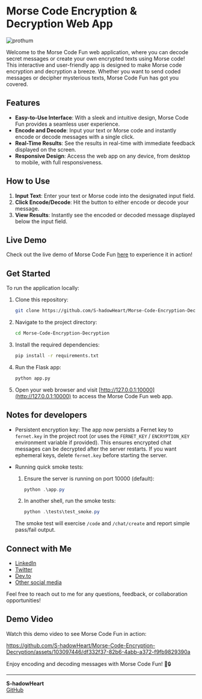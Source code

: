 # Morse Code Encryption & Decryption Web App

![prothum](https://github.com/S-hadowHeart/Morse-Code-Encryption-Decryption/assets/103097446/8eab5b89-88fc-499e-8e46-c08ca4eb9e7d)

Welcome to the Morse Code Fun web application, where you can decode secret messages or create your own encrypted texts using Morse code! This interactive and user-friendly app is designed to make Morse code encryption and decryption a breeze. Whether you want to send coded messages or decipher mysterious texts, Morse Code Fun has got you covered.

## Features

- **Easy-to-Use Interface**: With a sleek and intuitive design, Morse Code Fun provides a seamless user experience.
- **Encode and Decode**: Input your text or Morse code and instantly encode or decode messages with a single click.
- **Real-Time Results**: See the results in real-time with immediate feedback displayed on the screen.
- **Responsive Design**: Access the web app on any device, from desktop to mobile, with full responsiveness.

## How to Use

1. **Input Text**: Enter your text or Morse code into the designated input field.
2. **Click Encode/Decode**: Hit the button to either encode or decode your message.
3. **View Results**: Instantly see the encoded or decoded message displayed below the input field.

## Live Demo

Check out the live demo of Morse Code Fun [here](https://heart-code.onrender.com) to experience it in action!

## Get Started

To run the application locally:

1. Clone this repository:

   ```bash
   git clone https://github.com/S-hadowHeart/Morse-Code-Encryption-Decryption.git
   ```

2. Navigate to the project directory:

   ```bash
   cd Morse-Code-Encryption-Decryption
   ```

3. Install the required dependencies:

   ```bash
   pip install -r requirements.txt
   ```

4. Run the Flask app:

   ```bash
   python app.py
   ```

5. Open your web browser and visit [http://127.0.0.1:10000](http://127.0.0.1:10000) to access the Morse Code Fun web app.

## Notes for developers

- Persistent encryption key: The app now persists a Fernet key to `fernet.key` in the project root (or uses the `FERNET_KEY` / `ENCRYPTION_KEY` environment variable if provided). This ensures encrypted chat messages can be decrypted after the server restarts. If you want ephemeral keys, delete `fernet.key` before starting the server.

- Running quick smoke tests:

  1. Ensure the server is running on port 10000 (default):

     ```powershell
     python .\app.py
     ```

  2. In another shell, run the smoke tests:

     ```powershell
     python .\tests\test_smoke.py
     ```

  The smoke test will exercise `/code` and `/chat/create` and report simple pass/fail output.

## Connect with Me

- [LinkedIn](https://lnkd.in/d5dA7dEn)
- [Twitter](https://twitter.com/S_hadowHeart)
- [Dev.to](https://dev.to/s_hadowheart)
- [Other social media](https://s-hadowheart.carrd.co/)

Feel free to reach out to me for any questions, feedback, or collaboration opportunities!

## Demo Video

Watch this demo video to see Morse Code Fun in action:

https://github.com/S-hadowHeart/Morse-Code-Encryption-Decryption/assets/103097446/df332f37-82b6-4abb-a372-f9fb9829390a

Enjoy encoding and decoding messages with Morse Code Fun! 🚀🔒

---

**S-hadowHeart**  
[GitHub](https://github.com/S-hadowHeart)
